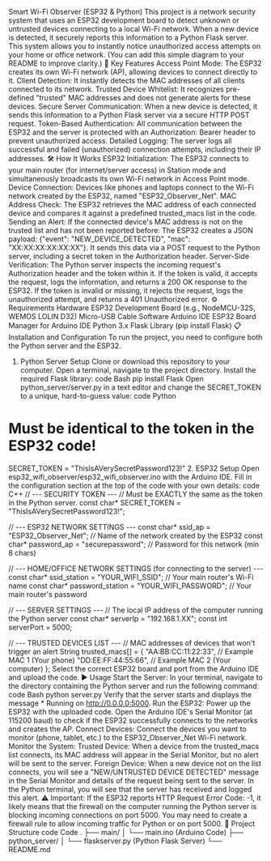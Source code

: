Smart Wi-Fi Observer (ESP32 & Python)
This project is a network security system that uses an ESP32 development board to detect unknown or untrusted devices connecting to a local Wi-Fi network. When a new device is detected, it securely reports this information to a Python Flask server.
This system allows you to instantly notice unauthorized access attempts on your home or office network.
(You can add this simple diagram to your README to improve clarity.)
🚀 Key Features
Access Point Mode: The ESP32 creates its own Wi-Fi network (AP), allowing devices to connect directly to it.
Client Detection: It instantly detects the MAC addresses of all clients connected to its network.
Trusted Device Whitelist: It recognizes pre-defined "trusted" MAC addresses and does not generate alerts for these devices.
Secure Server Communication: When a new device is detected, it sends this information to a Python Flask server via a secure HTTP POST request.
Token-Based Authentication: All communication between the ESP32 and the server is protected with an Authorization: Bearer <token> header to prevent unauthorized access.
Detailed Logging: The server logs all successful and failed (unauthorized) connection attempts, including their IP addresses.
🛠️ How It Works
ESP32 Initialization: The ESP32 connects to your main router (for internet/server access) in Station mode and simultaneously broadcasts its own Wi-Fi network in Access Point mode.
Device Connection: Devices like phones and laptops connect to the Wi-Fi network created by the ESP32, named "ESP32_Observer_Net".
MAC Address Check: The ESP32 retrieves the MAC address of each connected device and compares it against a predefined trusted_macs list in the code.
Sending an Alert: If the connected device's MAC address is not on the trusted list and has not been reported before:
The ESP32 creates a JSON payload: {"event": "NEW_DEVICE_DETECTED", "mac": "XX:XX:XX:XX:XX:XX"}.
It sends this data via a POST request to the Python server, including a secret token in the Authorization header.
Server-Side Verification:
The Python server inspects the incoming request's Authorization header and the token within it.
If the token is valid, it accepts the request, logs the information, and returns a 200 OK response to the ESP32.
If the token is invalid or missing, it rejects the request, logs the unauthorized attempt, and returns a 401 Unauthorized error.
⚙️ Requirements
Hardware
ESP32 Development Board (e.g., NodeMCU-32S, WEMOS LOLIN D32)
Micro-USB Cable
Software
Arduino IDE
ESP32 Board Manager for Arduino IDE
Python 3.x
Flask Library (pip install Flask)
📋 Installation and Configuration
To run the project, you need to configure both the Python server and the ESP32.
1. Python Server Setup
Clone or download this repository to your computer.
Open a terminal, navigate to the project directory.
Install the required Flask library:
code
Bash
pip install Flask
Open python_server/server.py in a text editor and change the SECRET_TOKEN to a unique, hard-to-guess value:
code
Python
# Must be identical to the token in the ESP32 code!
SECRET_TOKEN = "ThisIsAVerySecretPassword123!"
2. ESP32 Setup
Open esp32_wifi_observer/esp32_wifi_observer.ino with the Arduino IDE.
Fill in the configuration section at the top of the code with your own details:
code
C++
// --- SECURITY TOKEN ---
// Must be EXACTLY the same as the token in the Python server.
const char* SECRET_TOKEN = "ThisIsAVerySecretPassword123!";

// --- ESP32 NETWORK SETTINGS ---
const char* ssid_ap = "ESP32_Observer_Net"; // Name of the network created by the ESP32
const char* password_ap = "securepassword";   // Password for this network (min 8 chars)

// --- HOME/OFFICE NETWORK SETTINGS (for connecting to the server) ---
const char* ssid_station = "YOUR_WIFI_SSID";     // Your main router's Wi-Fi name
const char* password_station = "YOUR_WIFI_PASSWORD"; // Your main router's password

// --- SERVER SETTINGS ---
// The local IP address of the computer running the Python server
const char* serverIp = "192.168.1.XX"; 
const int serverPort = 5000;

// --- TRUSTED DEVICES LIST ---
// MAC addresses of devices that won't trigger an alert
String trusted_macs[] = {
  "AA:BB:CC:11:22:33", // Example MAC 1 (Your phone)
  "DD:EE:FF:44:55:66", // Example MAC 2 (Your computer)
};
Select the correct ESP32 board and port from the Arduino IDE and upload the code.
▶️ Usage
Start the Server: In your terminal, navigate to the directory containing the Python server and run the following command:
code
Bash
python server.py
Verify that the server starts and displays the message * Running on http://0.0.0.0:5000.
Run the ESP32: Power up the ESP32 with the uploaded code. Open the Arduino IDE's Serial Monitor (at 115200 baud) to check if the ESP32 successfully connects to the networks and creates the AP.
Connect Devices: Connect the devices you want to monitor (phone, tablet, etc.) to the ESP32_Observer_Net Wi-Fi network.
Monitor the System:
Trusted Device: When a device from the trusted_macs list connects, its MAC address will appear in the Serial Monitor, but no alert will be sent to the server.
Foreign Device: When a new device not on the list connects, you will see a "NEW/UNTRUSTED DEVICE DETECTED" message in the Serial Monitor and details of the request being sent to the server.
In the Python terminal, you will see that the server has received and logged this alert.
⚠️ Important: If the ESP32 reports HTTP Request Error Code: -1, it likely means that the firewall on the computer running the Python server is blocking incoming connections on port 5000. You may need to create a firewall rule to allow incoming traffic for Python or on port 5000.
📁 Project Structure
code
Code
.
├── main/
│   └── main.ino  (Arduino Code)
├── python_server/
│   └── flaskserver.py              (Python Flask Server)
└── README.md
